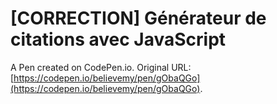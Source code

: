 # [CORRECTION] Générateur de citations avec JavaScript

A Pen created on CodePen.io. Original URL: [https://codepen.io/believemy/pen/gObaQGo](https://codepen.io/believemy/pen/gObaQGo).


